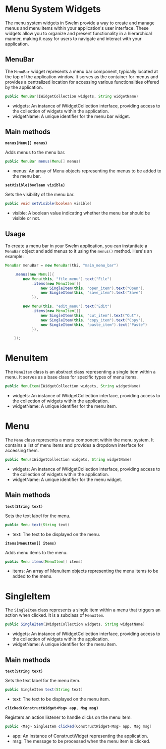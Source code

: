 # Menu System Widgets

The menu system widgets in Swelm provide a way to create and manage menus and menu items within your application's user interface. These widgets allow you to organize and present functionality in a hierarchical manner, making it easy for users to navigate and interact with your application.

## MenuBar

The `MenuBar` widget represents a menu bar component, typically located at the top of the application window. It serves as the container for menus and provides a centralized location for accessing various functionalities offered by the application.

```java
public MenuBar(IWidgetCollection widgets, String widgetName)
```

- widgets: An instance of IWidgetCollection interface, providing access to the collection of widgets within the application.
- widgetName: A unique identifier for the menu bar widget.

## Main methods

**`menus(Menu[] menus)`**

Adds menus to the menu bar.

```java
public MenuBar menus(Menu[] menus)
```

- menus: An array of Menu objects representing the menus to be added to the menu bar.

**`setVisible(boolean visible)`**

Sets the visibility of the menu bar.

```java
public void setVisible(boolean visible)
```

- visible: A boolean value indicating whether the menu bar should be visible or not.

## Usage

To create a menu bar in your Swelm application, you can instantiate a `MenuBar` object and add menus to it using the `menus()` method. Here's an example:

```java
MenuBar menuBar = new MenuBar(thi, "main_menu_bar")

    .menus(new Menu[]{
        new Menu(this, "file_menu").text("File")
            .items(new MenuItem[]{
                new SingleItem(this, "open_item").text("Open"),
                new SingleItem(this, "save_item").text("Save")
            }),

        new Menu(this, "edit_menu").text("Edit")
            .items(new MenuItem[]{
                new SingleItem(this, "cut_item").text("Cut"),
                new SingleItem(this, "copy_item").text("Copy"),
                new SingleItem(this, "paste_item").text("Paste")
            }),

    });
```

# MenuItem

The `MenuItem` class is an abstract class representing a single item within a menu. It serves as a base class for specific types of menu items.

```java
public MenuItem(IWidgetCollection widgets, String widgetName)
```

- widgets: An instance of IWidgetCollection interface, providing access to the collection of widgets within the application.
- widgetName: A unique identifier for the menu item.

# Menu

The `Menu` class represents a menu component within the menu system. It contains a list of menu items and provides a dropdown interface for accessing them.

```java
public Menu(IWidgetCollection widgets, String widgetName)
```

- widgets: An instance of IWidgetCollection interface, providing access to the collection of widgets within the application.
- widgetName: A unique identifier for the menu widget.

## Main methods

**`text(String text)`**

Sets the text label for the menu.

```java
public Menu text(String text)
```

- text: The text to be displayed on the menu.

**`items(MenuItem[] items)`**

Adds menu items to the menu.

```java
public Menu items(MenuItem[] items)
```

- items: An array of MenuItem objects representing the menu items to be added to the menu.

# SingleItem

The `SingleItem` class represents a single item within a menu that triggers an action when clicked. It is a subclass of `MenuItem`.

```java
public SingleItem(IWidgetCollection widgets, String widgetName)
```

- widgets: An instance of IWidgetCollection interface, providing access to the collection of widgets within the application.
- widgetName: A unique identifier for the menu item.

## Main methods

**`text(String text)`**

Sets the text label for the menu item.

```java
public SingleItem text(String text)
```

- text: The text to be displayed on the menu item.

**`clicked(ConstructWidget<Msg> app, Msg msg)`**

Registers an action listener to handle clicks on the menu item.

```java
public <Msg> SingleItem clicked(ConstructWidget<Msg> app, Msg msg)
```

- app: An instance of ConstructWidget representing the application.
- msg: The message to be processed when the menu item is clicked.